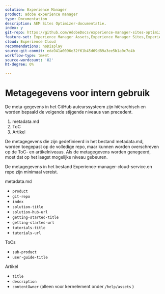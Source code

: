 ```yaml
---
solution: Experience Manager
product: adobe experience manager
type: Documentation
description: AEM Sites Optimizer-documentatie.
index: y
git-repo: https://github.com/AdobeDocs/experience-manager-sites-optimizer.nl-NL
feature-set: Experience Manager Assets,Experience Manager Sites,Experience Manager, Experience Manager Forms, Experience Manager Cloud Manager
cloud: Experience Cloud
recommendations: noDisplay
source-git-commit: eda941a0096e32f61b45d69d89a3ee5b1a0c7e4b
workflow-type: tm+mt
source-wordcount: '82'
ht-degree: 0%

---
```



# Metagegevens voor intern gebruik

De meta-gegevens in het GitHub auteurssysteem zijn hiërarchisch en worden bepaald de volgende stijgende niveaus van precedent.

1. metadata.md
1. ToC
1. Artikel

De metagegevens die zijn gedefinieerd in het bestand metadata.md, worden toegepast op de volledige repo, maar kunnen worden overschreven op de ToC- en artikelniveaus. Als de metagegevens worden genegeerd, moet dat op het laagst mogelijke niveau gebeuren.

De metagegevens in het bestand Experience-manager-cloud-service.en repo zijn minimaal vereist.

metadata.md

* `product`
* `git-repo`
* `index`
* `solution-title`
* `solution-hub-url`
* `getting-started-title`
* `getting-started-url`
* `tutorials-title`
* `tutorials-url`

ToCs

* `sub-product`
* `user-guide-title`

Artikel

* `title`
* `description`
* `contentOwner` (alleen voor kernelement onder `/help/assets` )

